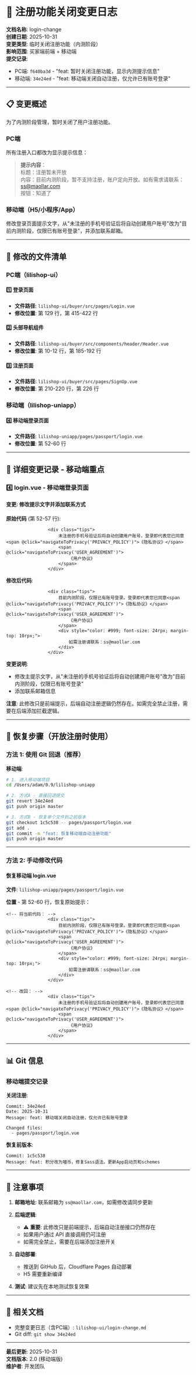 # 🔐 注册功能关闭变更日志

**文档名称**: login-change  
**创建日期**: 2025-10-31  
**变更类型**: 临时关闭注册功能（内测阶段）  
**影响范围**: 买家端前端 + 移动端  
**提交记录**: 
- PC端: `f640ba3d` - "feat: 暂时关闭注册功能，显示内测提示信息"
- 移动端: `34e24ed` - "feat: 移动端关闭自动注册，仅允许已有账号登录"

---

## 📋 变更概述

为了内测阶段管理，暂时关闭了用户注册功能。

### PC端
所有注册入口都改为显示提示信息：
> **提示内容**：  
> 标题：注册暂未开放  
> 内容：目前内测阶段，暂不支持注册，账户定向开放。如有需求请联系：ss@maollar.com  
> 按钮：知道了

### 移动端（H5/小程序/App）
修改登录页面提示文字，从"未注册的手机号验证后将自动创建用户账号"改为"目前内测阶段，仅限已有账号登录"，并添加联系邮箱。

---

## 📁 修改的文件清单

### PC端（lilishop-ui）

#### 1️⃣ 登录页面
- **文件路径**: `lilishop-ui/buyer/src/pages/Login.vue`
- **修改位置**: 第 129 行，第 415-422 行

#### 2️⃣ 头部导航组件
- **文件路径**: `lilishop-ui/buyer/src/components/header/Header.vue`
- **修改位置**: 第 10-12 行，第 185-192 行

#### 3️⃣ 注册页面
- **文件路径**: `lilishop-ui/buyer/src/pages/SignUp.vue`
- **修改位置**: 第 210-220 行，第 226 行

### 移动端（lilishop-uniapp）

#### 4️⃣ 移动端登录页面
- **文件路径**: `lilishop-uniapp/pages/passport/login.vue`
- **修改位置**: 第 52-60 行

---

## 🔧 详细变更记录 - 移动端重点

### 4️⃣ login.vue - 移动端登录页面

#### 变更: 修改提示文字并添加联系方式

**原始代码** (第 52-57 行):
```vue
				<div class="tips">
					未注册的手机号验证后将自动创建用户账号，登录即代表您已同意<span @click="navigateToPrivacy('PRIVACY_POLICY')">《隐私协议》</span>
					<span @click="navigateToPrivacy('USER_AGREEMENT')">
						《用户协议》
					</span>
				</div>
```

**修改后代码**:
```vue
				<div class="tips">
					目前内测阶段，仅限已有账号登录。登录即代表您已同意<span @click="navigateToPrivacy('PRIVACY_POLICY')">《隐私协议》</span>
					<span @click="navigateToPrivacy('USER_AGREEMENT')">
						《用户协议》
					</span>
					<div style="color: #999; font-size: 24rpx; margin-top: 10rpx;">
						如需注册请联系：ss@maollar.com
					</div>
				</div>
```

**变更说明**: 
- 修改主提示文字，从"未注册的手机号验证后将自动创建用户账号"改为"目前内测阶段，仅限已有账号登录"
- 添加联系邮箱信息

**注意**: 此修改只是前端提示，后端自动注册逻辑仍然存在。如需完全禁止注册，需要在后端添加拦截逻辑。

---

## 🔄 恢复步骤（开放注册时使用）

### 方法 1: 使用 Git 回退（推荐）

**移动端**:
```bash
# 1. 进入移动端项目
cd /Users/adam/0.9/lilishop-uniapp

# 2. 方式A - 直接回退提交
git revert 34e24ed
git push origin master

# 3. 方式B - 恢复单个文件到之前版本
git checkout 1c5c538 -- pages/passport/login.vue
git add .
git commit -m "feat: 恢复移动端自动注册功能"
git push origin master
```

---

### 方法 2: 手动修改代码

#### 恢复移动端 login.vue

**文件**: `lilishop-uniapp/pages/passport/login.vue`

**位置** - 第 52-60 行，恢复原始提示：

```vue
<!-- 将当前代码： -->
				<div class="tips">
					目前内测阶段，仅限已有账号登录。登录即代表您已同意<span @click="navigateToPrivacy('PRIVACY_POLICY')">《隐私协议》</span>
					<span @click="navigateToPrivacy('USER_AGREEMENT')">
						《用户协议》
					</span>
					<div style="color: #999; font-size: 24rpx; margin-top: 10rpx;">
						如需注册请联系：ss@maollar.com
					</div>
				</div>

<!-- 改回： -->
				<div class="tips">
					未注册的手机号验证后将自动创建用户账号，登录即代表您已同意<span @click="navigateToPrivacy('PRIVACY_POLICY')">《隐私协议》</span>
					<span @click="navigateToPrivacy('USER_AGREEMENT')">
						《用户协议》
					</span>
				</div>
```

---

## 📊 Git 信息

### 移动端提交记录

**关闭注册**:
```
Commit: 34e24ed
Date: 2025-10-31
Message: feat: 移动端关闭自动注册，仅允许已有账号登录

Changed files:
  - pages/passport/login.vue
```

**恢复前版本**:
```
Commit: 1c5c538
Message: feat: 积分改为喵币，修复Sass语法，更新App启动页和schemes
```

---

## 📝 注意事项

1. **邮箱地址**: 联系邮箱为 `ss@maollar.com`，如需修改请同步更新

2. **后端逻辑**: 
   - ⚠️ **重要**: 此修改只是前端提示，后端自动注册接口仍然存在
   - 如果用户通过 API 直接调用仍可注册
   - 如需完全禁止，需要在后端添加注册开关

3. **自动部署**: 
   - 推送到 GitHub 后，Cloudflare Pages 自动部署
   - H5 需要重新编译

4. **测试**: 建议先在本地测试恢复效果

---

## 🔗 相关文档

- 完整变更日志（含PC端）: `lilishop-ui/login-change.md`
- Git diff: `git show 34e24ed`

---

**最后更新**: 2025-10-31  
**文档版本**: 2.0 (移动端版)  
**维护者**: 开发团队

